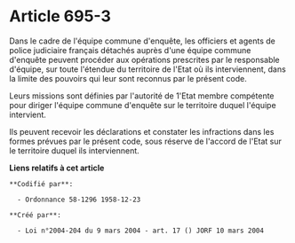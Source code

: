 # Article 695-3

Dans le cadre de l'équipe commune d'enquête, les officiers et agents de police judiciaire français détachés auprès d'une
équipe commune d'enquête peuvent procéder aux opérations prescrites par le responsable d'équipe, sur toute l'étendue du
territoire de l'Etat où ils interviennent, dans la limite des pouvoirs qui leur sont reconnus par le présent code.

Leurs missions sont définies par l'autorité de 1'Etat membre compétente pour diriger l'équipe commune d'enquête sur le
territoire duquel l'équipe intervient.

Ils peuvent recevoir les déclarations et constater les infractions dans les formes prévues par le présent code, sous réserve
de l'accord de l'Etat sur le territoire duquel ils interviennent.

**Liens relatifs à cet article**

	**Codifié par**:

	  - Ordonnance 58-1296 1958-12-23

	**Créé par**:

	  - Loi n°2004-204 du 9 mars 2004 - art. 17 () JORF 10 mars 2004

